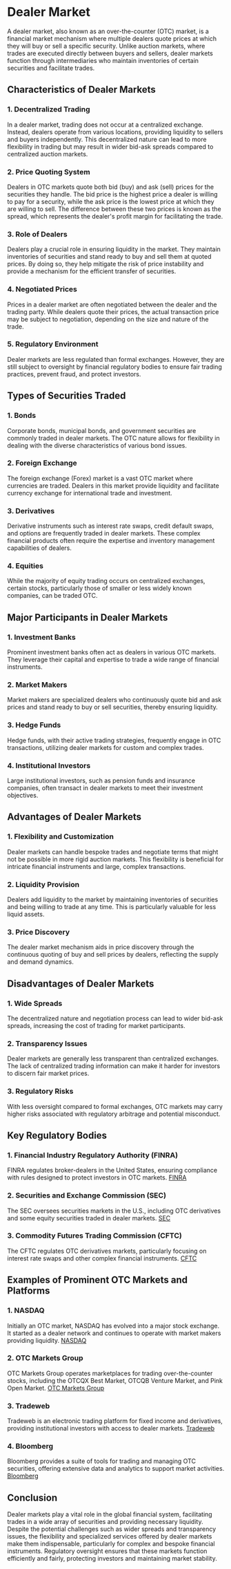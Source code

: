 # Dealer Market

A dealer market, also known as an over-the-counter (OTC) market, is a financial market mechanism where multiple dealers quote prices at which they will buy or sell a specific security. Unlike auction markets, where trades are executed directly between buyers and sellers, dealer markets function through intermediaries who maintain inventories of certain securities and facilitate trades.

## Characteristics of Dealer Markets

### 1. Decentralized Trading
In a dealer market, trading does not occur at a centralized exchange. Instead, dealers operate from various locations, providing liquidity to sellers and buyers independently. This decentralized nature can lead to more flexibility in trading but may result in wider bid-ask spreads compared to centralized auction markets.

### 2. Price Quoting System
Dealers in OTC markets quote both bid (buy) and ask (sell) prices for the securities they handle. The bid price is the highest price a dealer is willing to pay for a security, while the ask price is the lowest price at which they are willing to sell. The difference between these two prices is known as the spread, which represents the dealer's profit margin for facilitating the trade.

### 3. Role of Dealers
Dealers play a crucial role in ensuring liquidity in the market. They maintain inventories of securities and stand ready to buy and sell them at quoted prices. By doing so, they help mitigate the risk of price instability and provide a mechanism for the efficient transfer of securities.

### 4. Negotiated Prices
Prices in a dealer market are often negotiated between the dealer and the trading party. While dealers quote their prices, the actual transaction price may be subject to negotiation, depending on the size and nature of the trade.

### 5. Regulatory Environment
Dealer markets are less regulated than formal exchanges. However, they are still subject to oversight by financial regulatory bodies to ensure fair trading practices, prevent fraud, and protect investors.

## Types of Securities Traded

### 1. Bonds
Corporate bonds, municipal bonds, and government securities are commonly traded in dealer markets. The OTC nature allows for flexibility in dealing with the diverse characteristics of various bond issues.

### 2. Foreign Exchange
The foreign exchange (Forex) market is a vast OTC market where currencies are traded. Dealers in this market provide liquidity and facilitate currency exchange for international trade and investment.

### 3. Derivatives
Derivative instruments such as interest rate swaps, credit default swaps, and options are frequently traded in dealer markets. These complex financial products often require the expertise and inventory management capabilities of dealers.

### 4. Equities
While the majority of equity trading occurs on centralized exchanges, certain stocks, particularly those of smaller or less widely known companies, can be traded OTC.

## Major Participants in Dealer Markets

### 1. Investment Banks
Prominent investment banks often act as dealers in various OTC markets. They leverage their capital and expertise to trade a wide range of financial instruments.

### 2. Market Makers
Market makers are specialized dealers who continuously quote bid and ask prices and stand ready to buy or sell securities, thereby ensuring liquidity.

### 3. Hedge Funds
Hedge funds, with their active trading strategies, frequently engage in OTC transactions, utilizing dealer markets for custom and complex trades.

### 4. Institutional Investors
Large institutional investors, such as pension funds and insurance companies, often transact in dealer markets to meet their investment objectives.

## Advantages of Dealer Markets

### 1. Flexibility and Customization
Dealer markets can handle bespoke trades and negotiate terms that might not be possible in more rigid auction markets. This flexibility is beneficial for intricate financial instruments and large, complex transactions.

### 2. Liquidity Provision
Dealers add liquidity to the market by maintaining inventories of securities and being willing to trade at any time. This is particularly valuable for less liquid assets.

### 3. Price Discovery
The dealer market mechanism aids in price discovery through the continuous quoting of buy and sell prices by dealers, reflecting the supply and demand dynamics.

## Disadvantages of Dealer Markets

### 1. Wide Spreads
The decentralized nature and negotiation process can lead to wider bid-ask spreads, increasing the cost of trading for market participants.

### 2. Transparency Issues
Dealer markets are generally less transparent than centralized exchanges. The lack of centralized trading information can make it harder for investors to discern fair market prices.

### 3. Regulatory Risks
With less oversight compared to formal exchanges, OTC markets may carry higher risks associated with regulatory arbitrage and potential misconduct.

## Key Regulatory Bodies

### 1. Financial Industry Regulatory Authority (FINRA)
FINRA regulates broker-dealers in the United States, ensuring compliance with rules designed to protect investors in OTC markets. [FINRA](https://www.finra.org/)

### 2. Securities and Exchange Commission (SEC)
The SEC oversees securities markets in the U.S., including OTC derivatives and some equity securities traded in dealer markets. [SEC](https://www.sec.gov/)

### 3. Commodity Futures Trading Commission (CFTC)
The CFTC regulates OTC derivatives markets, particularly focusing on interest rate swaps and other complex financial instruments. [CFTC](https://www.cftc.gov/)

## Examples of Prominent OTC Markets and Platforms

### 1. NASDAQ
Initially an OTC market, NASDAQ has evolved into a major stock exchange. It started as a dealer network and continues to operate with market makers providing liquidity. [NASDAQ](https://www.nasdaq.com/)

### 2. OTC Markets Group
OTC Markets Group operates marketplaces for trading over-the-counter stocks, including the OTCQX Best Market, OTCQB Venture Market, and Pink Open Market. [OTC Markets Group](https://www.otcmarkets.com/)

### 3. Tradeweb
Tradeweb is an electronic trading platform for fixed income and derivatives, providing institutional investors with access to dealer markets. [Tradeweb](https://www.tradeweb.com/)

### 4. Bloomberg
Bloomberg provides a suite of tools for trading and managing OTC securities, offering extensive data and analytics to support market activities. [Bloomberg](https://www.bloomberg.com/)

## Conclusion

Dealer markets play a vital role in the global financial system, facilitating trades in a wide array of securities and providing necessary liquidity. Despite the potential challenges such as wider spreads and transparency issues, the flexibility and specialized services offered by dealer markets make them indispensable, particularly for complex and bespoke financial instruments. Regulatory oversight ensures that these markets function efficiently and fairly, protecting investors and maintaining market stability.